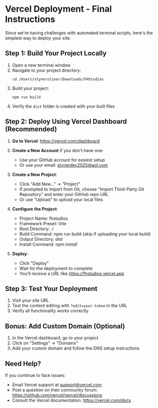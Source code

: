 # Vercel Deployment - Final Instructions

Since we're having challenges with automated terminal scripts, here's the simplest way to deploy your site:

## Step 1: Build Your Project Locally

1. Open a new terminal window
2. Navigate to your project directory:
   ```
   cd /Users/stynerstiner/Downloads/FHStudios
   ```
3. Build your project:
   ```
   npm run build
   ```
4. Verify the `dist` folder is created with your built files

## Step 2: Deploy Using Vercel Dashboard (Recommended)

1. **Go to Vercel**: https://vercel.com/dashboard

2. **Create a New Account** if you don't have one:

   - Use your GitHub account for easiest setup
   - Or use your email: stynerdev2025@aol.com

3. **Create a New Project**:

   - Click "Add New..." → "Project"
   - If prompted to import from Git, choose "Import Third-Party Git Repository" and enter your GitHub repo URL
   - Or use "Upload" to upload your local files

4. **Configure the Project**:

   - Project Name: fhstudios
   - Framework Preset: Vite
   - Root Directory: ./
   - Build Command: npm run build (skip if uploading your local build)
   - Output Directory: dist
   - Install Command: npm install

5. **Deploy**:
   - Click "Deploy"
   - Wait for the deployment to complete
   - You'll receive a URL like https://fhstudios.vercel.app

## Step 3: Test Your Deployment

1. Visit your site URL
2. Test the content editing with `?edit=your-token` in the URL
3. Verify all functionality works correctly

## Bonus: Add Custom Domain (Optional)

1. In the Vercel dashboard, go to your project
2. Click on "Settings" → "Domains"
3. Add your custom domain and follow the DNS setup instructions

## Need Help?

If you continue to face issues:

- Email Vercel support at support@vercel.com
- Post a question on their community forum: https://github.com/vercel/vercel/discussions
- Consult the Vercel documentation: https://vercel.com/docs
